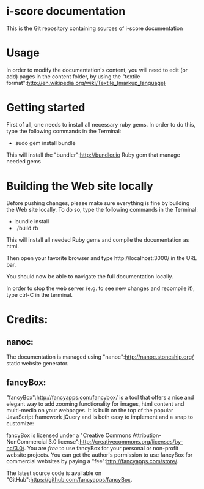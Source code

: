 # i-score documentation

This is the Git repository containing sources of i-score documentation

# Usage

In order to modify the documentation's content, you will need to edit (or add) pages in the content folder, by using the "textile format":http://en.wikipedia.org/wiki/Textile_(markup_language)

# Getting started

First of all, one needs to install all necessary ruby gems. In order to do this, type the following commands in the Terminal:

- sudo gem install bundle 

This will install the "bundler":http://bundler.io Ruby gem that manage needed gems

# Building the Web site locally 

Before pushing changes, please make sure everything is fine by building the Web site locally.
To do so, type the following commands in the Terminal:

- bundle install
- ./build.rb 

This will install all needed Ruby gems and compile the documentation as html.

Then open your favorite browser and type http://localhost:3000/ in the URL bar.

You should now be able to navigate the full documentation locally. 

In order to stop the web server (e.g. to see new changes and recompile it), type ctrl-C in the terminal.


# Credits:


## nanoc:

The documentation is managed using "nanoc":http://nanoc.stoneship.org/ static website generator.

## fancyBox:

"fancyBox":http://fancyapps.com/fancybox/ is a tool that offers a nice and elegant way to add zooming functionality for images, html content and multi-media on your webpages. It is built on the top of the popular JavaScript framework jQuery and is both easy to implement and a snap to customize:

fancyBox is licensed under a "Creative Commons Attribution-NonCommercial 3.0 license":http://creativecommons.org/licenses/by-nc/3.0/. 
You are *free* to use fancyBox for your personal or non-profit website projects. 
You can get the author's permission to use fancyBox for commercial websites by paying a "fee":http://fancyapps.com/store/.

The latest source code is available on "GitHub":https://github.com/fancyapps/fancyBox.